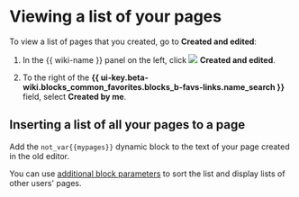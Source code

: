 # Viewing a list of your pages

To view a list of pages that you created, go to **Created and edited**:

1. In the {{ wiki-name }} panel on the left, click ![](../_assets/wiki/svg/edited-icon.svg) **Created and edited**.

1. To the right of the **{{ ui-key.beta-wiki.blocks_common_favorites.blocks_b-favs-links.name_search }}** field, select **Created by me**.


## Inserting a list of all your pages to a page

Add the `not_var{{mypages}}` dynamic block to the text of your page created in the old editor.

You can use [additional block parameters](actions/page-lists.md#mypages) to sort the list and display lists of other users' pages.